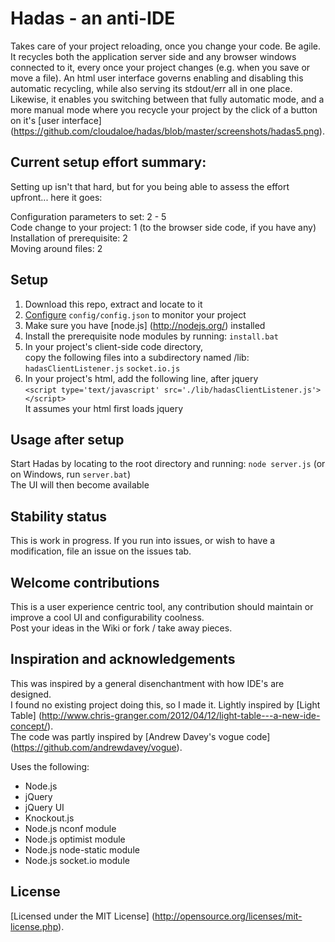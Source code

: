 # Hadas - an anti-IDE 

Takes care of your project reloading, once you change your code. Be agile.
It recycles both the application server side and any browser windows connected to it, every once your project changes (e.g. when you save or move a file).
An html user interface governs enabling and disabling this automatic recycling, while also serving its stdout/err all in one place. Likewise, it enables you switching between that fully automatic mode, and a more manual mode where you recycle your project by the click of a button on it's [user interface]
(https://github.com/cloudaloe/hadas/blob/master/screenshots/hadas5.png).

## Current setup effort summary:
Setting up isn't that hard, but for you being able to assess the effort upfront... here it goes: <br/>

Configuration parameters to set: 	2 - 5 <br/>
Code change to your project:     1 (to the browser side code, if you have any) <br/>
Installation of prerequisite:		2 <br/>
Moving around files:   			   2 

## Setup

1. Download this repo, extract and locate to it
2. [Configure](https://github.com/cloudaloe/hadas/wiki/config.json) `config/config.json` to monitor your project 
3. Make sure you have [node.js] (http://nodejs.org/) installed
4. Install the prerequisite node modules by running: `install.bat`
5. In your project's client-side code directory, <br/> 
   copy the following files into a subdirectory named /lib:
   `hadasClientListener.js`
   `socket.io.js`
6. In your project's html, add the following line, after jquery <br/>
   `<script type='text/javascript' src='./lib/hadasClientListener.js'></script>` <br/>
   It assumes your html first loads jquery

## Usage after setup

Start Hadas by locating to the root directory and running: `node server.js` (or on Windows, run `server.bat`) <br/>
The UI will then become available

## Stability status

This is work in progress. If you run into issues, or wish to have a modification, file an issue on the issues tab.

## Welcome contributions

This is a user experience centric tool, any contribution should maintain or improve a cool UI and configurability coolness. <br/>
Post your ideas in the Wiki or fork / take away pieces.

## Inspiration and acknowledgements

This was inspired by a general disenchantment with how IDE's are designed. <br/>
I found no existing project doing this, so I made it. Lightly inspired by [Light Table] (http://www.chris-granger.com/2012/04/12/light-table---a-new-ide-concept/). <br/> The code was partly inspired by [Andrew Davey's vogue code] (https://github.com/andrewdavey/vogue). 

Uses the following:
* Node.js
* jQuery
* jQuery UI
* Knockout.js
* Node.js nconf module
* Node.js optimist module
* Node.js node-static module
* Node.js socket.io module

## License

[Licensed under the MIT License] (http://opensource.org/licenses/mit-license.php).

